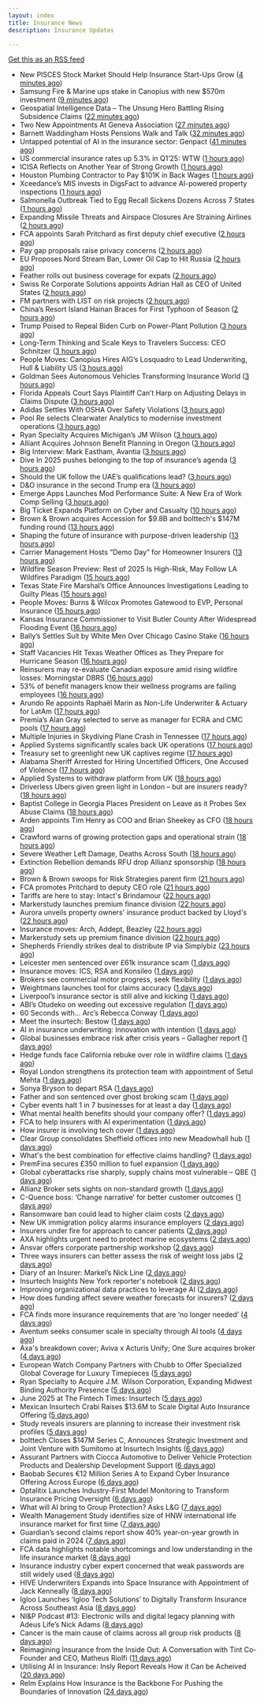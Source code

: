 ```yaml
---
layout: index
title: Insurance News
description: Insurance Updates

---
```


[Get this as an RSS feed](/insurance.rss)

<!-- news_marker starts -->
- New PISCES Stock Market Should Help Insurance Start-Ups Grow ([4 minutes ago](https://insurance-edge.net/2025/06/11/new-pisces-stock-market-should-help-insurance-start-ups-grow/))
- Samsung Fire & Marine ups stake in Canopius with new $570m investment ([9 minutes ago](https://www.reinsurancene.ws/samsung-fire-marine-ups-stake-in-canopius-with-new-570m-investment/))
- Geospatial Intelligence Data – The Unsung Hero Battling Rising Subsidence Claims ([22 minutes ago](https://insurance-edge.net/2025/06/11/geospatial-intelligence-data-the-unsung-hero-battling-rising-subsidence-claims/))
- Two New Appointments At Geneva Association ([27 minutes ago](https://insurance-edge.net/2025/06/11/two-new-appointments-at-geneva-association/))
- Barnett Waddingham Hosts Pensions Walk and Talk ([32 minutes ago](https://insurance-edge.net/2025/06/11/barnett-waddingham-hosts-pensions-walk-and-talk/))
- Untapped potential of AI in the insurance sector: Genpact ([41 minutes ago](https://www.reinsurancene.ws/untapped-potential-of-ai-in-the-insurance-sector-genpact/))
- US commercial insurance rates up 5.3% in Q1’25: WTW ([1 hours ago](https://www.reinsurancene.ws/us-commercial-insurance-rates-up-5-3-in-q125-wtw/))
- ICISA Reflects on Another Year of Strong Growth ([1 hours ago](https://insurance-edge.net/2025/06/11/icisa-reflects-on-another-year-of-strong-growth/))
- Houston Plumbing Contractor to Pay $101K in Back Wages ([1 hours ago](https://www.insurancejournal.com/news/southcentral/2025/06/11/827057.htm))
- Xceedance’s MIS invests in DigsFact to advance AI-powered property inspections ([1 hours ago](https://www.reinsurancene.ws/xceedances-mis-invests-in-digsfact-to-advance-ai-powered-property-inspections/))
- Salmonella Outbreak Tied to Egg Recall Sickens Dozens Across 7 States ([1 hours ago](https://www.insurancejournal.com/news/midwest/2025/06/11/827046.htm))
- Expanding Missile Threats and Airspace Closures Are Straining Airlines ([2 hours ago](https://www.insurancejournal.com/news/international/2025/06/11/827112.htm))
- FCA appoints Sarah Pritchard as first deputy chief executive ([2 hours ago](https://www.insurancebusinessmag.com/uk/news/breaking-news/fca-appoints-sarah-pritchard-as-first-deputy-chief-executive-538650.aspx))
- Pay gap proposals raise privacy concerns ([2 hours ago](https://www.insurancebusinessmag.com/uk/news/breaking-news/pay-gap-proposals-raise-privacy-concerns-538649.aspx))
- EU Proposes Nord Stream Ban, Lower Oil Cap to Hit Russia ([2 hours ago](https://www.insurancejournal.com/news/international/2025/06/11/827108.htm))
- Feather rolls out business coverage for expats ([2 hours ago](https://www.insurancebusinessmag.com/uk/news/breaking-news/feather-rolls-out-business-coverage-for-expats-538648.aspx))
- Swiss Re Corporate Solutions appoints Adrian Hall as CEO of United States ([2 hours ago](https://www.reinsurancene.ws/swiss-re-corporate-solutions-appoints-adrian-hall-as-ceo-of-united-states/))
- FM partners with LIST on risk projects ([2 hours ago](https://www.insurancebusinessmag.com/uk/news/breaking-news/fm-partners-with-list-on-risk-projects-538647.aspx))
- China’s Resort Island Hainan Braces for First Typhoon of Season ([2 hours ago](https://www.insurancejournal.com/news/international/2025/06/11/827099.htm))
- Trump Poised to Repeal Biden Curb on Power-Plant Pollution ([3 hours ago](https://www.insurancejournal.com/news/national/2025/06/11/827043.htm))
- Long-Term Thinking and Scale  Keys to Travelers Success: CEO Schnitzer ([3 hours ago](https://www.insurancejournal.com/news/national/2025/06/11/827063.htm))
- People Moves: Canopius Hires AIG’s Losquadro to Lead Underwriting, Hull & Liability US ([3 hours ago](https://www.insurancejournal.com/news/national/2025/06/11/826971.htm))
- Goldman Sees Autonomous Vehicles Transforming Insurance World ([3 hours ago](https://www.insurancejournal.com/news/national/2025/06/11/827020.htm))
- Florida Appeals Court Says Plaintiff Can’t Harp on Adjusting Delays in Claims Dispute ([3 hours ago](https://www.insurancejournal.com/news/southeast/2025/06/11/827071.htm))
- Adidas Settles With OSHA Over Safety Violations ([3 hours ago](https://www.insurancejournal.com/news/east/2025/06/11/826993.htm))
- Pool Re selects Clearwater Analytics to modernise investment operations ([3 hours ago](https://www.reinsurancene.ws/pool-re-selects-clearwater-analytics-to-modernise-investment-operations/))
- Ryan Specialty Acquires Michigan’s JM Wilson ([3 hours ago](https://www.insurancejournal.com/news/midwest/2025/06/11/827096.htm))
- Alliant Acquires Johnson Benefit Planning in Oregon ([3 hours ago](https://www.insurancejournal.com/news/west/2025/06/11/827017.htm))
- Big Interview: Mark Eastham, Avantia ([3 hours ago](https://www.postonline.co.uk/personal/7957718/big-interview-mark-eastham-avantia))
- Dive In 2025 pushes belonging to the top of insurance’s agenda ([3 hours ago](https://www.postonline.co.uk/news/7957904/dive-in-2025-pushes-belonging-to-the-top-of-insurance%E2%80%99s-agenda))
- Should the UK follow the UAE’s qualifications lead? ([3 hours ago](https://www.postonline.co.uk/people/7957500/should-the-uk-follow-the-uae%E2%80%99s-qualifications-lead))
- D&O insurance in the second Trump era ([3 hours ago](https://www.postonline.co.uk/commercial/7957858/do-insurance-in-the-second-trump-era))
- Emerge Apps Launches Mod Performance Suite: A New Era of Work Comp Selling ([3 hours ago](https://www.insurancejournal.com/services/newswire/2025/06/11/826969.htm))
- Big Ticket Expands Platform on Cyber and Casualty ([10 hours ago](https://insurance-edge.net/2025/06/10/big-ticket-expands-platform-on-cyber-and-casualty/))
- Brown & Brown acquires Accession for $9.8B and bolttech's $147M funding round ([13 hours ago](https://www.dig-in.com/news/brown-brown-acquires-accession-9-8b-bolttech-147m-funding))
- Shaping the future of insurance with purpose-driven leadership ([13 hours ago](https://www.dig-in.com/opinion/shaping-future-of-insurance-with-purpose-driven-leadership))
- Carrier Management Hosts “Demo Day” for Homeowner Insurers ([13 hours ago](https://www.insurancejournal.com/services/newswire/2025/06/10/827007.htm))
- Wildfire Season Preview: Rest of 2025 Is High-Risk, May Follow LA Wildfires Paradigm ([15 hours ago](https://www.insurancejournal.com/news/west/2025/06/10/826995.htm))
- Texas State Fire Marshal’s Office Announces Investigations Leading to Guilty Pleas ([15 hours ago](https://www.insurancejournal.com/news/southcentral/2025/06/10/826970.htm))
- People Moves: Burns & Wilcox Promotes Gatewood to EVP, Personal Insurance ([15 hours ago](https://www.insurancejournal.com/news/midwest/2025/06/10/826978.htm))
- Kansas Insurance Commissioner to Visit Butler County After Widespread Flooding Event ([16 hours ago](https://www.insurancejournal.com/news/midwest/2025/06/10/826965.htm))
- Bally’s Settles Suit by White Men Over Chicago Casino Stake ([16 hours ago](https://www.insurancejournal.com/news/midwest/2025/06/10/826961.htm))
- Staff Vacancies Hit Texas Weather Offices as They Prepare for Hurricane Season ([16 hours ago](https://www.insurancejournal.com/news/southcentral/2025/06/10/826956.htm))
- Reinsurers may re-evaluate Canadian exposure amid rising wildfire losses: Morningstar DBRS ([16 hours ago](https://www.reinsurancene.ws/reinsurers-may-re-evaluate-canadian-exposure-amid-rising-wildfire-losses-morningstar-dbrs/))
- 53% of benefit managers know their wellness programs are failing employees ([16 hours ago](https://www.dig-in.com/news/wellness-benefits-are-not-improving-employee-health))
- Arundo Re appoints Raphaël Marin as Non-Life Underwriter & Actuary for LatAm ([17 hours ago](https://www.reinsurancene.ws/arundo-re-appoints-raphael-marin-as-non-life-underwriter-actuary-for-latam/))
- Premia’s Alan Gray selected to serve as manager for ECRA and CMC pools ([17 hours ago](https://www.reinsurancene.ws/premias-alan-gray-selected-to-serve-as-manager-for-ecra-and-cmc-pools/))
- Multiple Injuries in Skydiving Plane Crash in Tennessee ([17 hours ago](https://www.insurancejournal.com/news/southeast/2025/06/10/826948.htm))
- Applied Systems significantly scales back UK operations ([17 hours ago](https://www.postonline.co.uk/news/7957918/applied-systems-significantly-scales-back-uk-operations))
- Treasury set to greenlight new UK captives regime ([17 hours ago](https://www.postonline.co.uk/commercial/7957917/treasury-set-to-greenlight-new-uk-captives-regime))
- Alabama Sheriff Arrested for Hiring Uncertified Officers, One Accused of Violence ([17 hours ago](https://www.insurancejournal.com/news/southeast/2025/06/10/826944.htm))
- Applied Systems to withdraw platform from UK ([18 hours ago](https://www.insurancebusinessmag.com/uk/news/technology/applied-systems-to-withdraw-platform-from-uk-538563.aspx))
- Driverless Ubers given green light in London – but are insurers ready? ([18 hours ago](https://www.insurancebusinessmag.com/uk/news/auto-motor/driverless-ubers-given-green-light-in-london--but-are-insurers-ready-538562.aspx))
- Baptist College in Georgia Places President on Leave as it Probes Sex Abuse Claims ([18 hours ago](https://www.insurancejournal.com/news/southeast/2025/06/10/826941.htm))
- Arden appoints Tim Henry as COO and Brian Sheekey as CFO ([18 hours ago](https://www.reinsurancene.ws/arden-appoints-tim-henry-as-coo-and-brian-sheekey-as-cfo/))
- Crawford warns of growing protection gaps and operational strain ([18 hours ago](https://www.insurancebusinessmag.com/uk/news/claims/crawford-warns-of-growing-protection-gaps-and-operational-strain-538567.aspx))
- Severe Weather Left Damage, Deaths Across South ([18 hours ago](https://www.insurancejournal.com/news/southeast/2025/06/10/826935.htm))
- Extinction Rebellion demands RFU drop Allianz sponsorship ([18 hours ago](https://www.postonline.co.uk/news/7957916/extinction-rebellion-demands-rfu-drop-allianz-sponsorship))
- Brown & Brown swoops for Risk Strategies parent firm ([21 hours ago](https://www.postonline.co.uk/news/7957914/brown-brown-swoops-for-risk-strategies-parent-firm))
- FCA promotes Pritchard to deputy CEO role ([21 hours ago](https://www.postonline.co.uk/news/7957913/fca-promotes-pritchard-to-deputy-ceo-role))
- Tariffs are here to stay: Intact's Brindamour ([22 hours ago](https://www.insurancebusinessmag.com/uk/news/breaking-news/tariffs-are-here-to-stay-intacts-brindamour-538522.aspx))
- Markerstudy launches premium finance division ([22 hours ago](https://www.insurancebusinessmag.com/uk/news/breaking-news/markerstudy-launches-premium-finance-division-538521.aspx))
- Aurora unveils property owners' insurance product backed by Lloyd's ([22 hours ago](https://www.insurancebusinessmag.com/uk/news/property-insurance/aurora-unveils-property-owners-insurance-product-backed-by-lloyds-538520.aspx))
- Insurance moves: Arch, Addept, Beazley ([22 hours ago](https://www.insurancebusinessmag.com/uk/news/breaking-news/insurance-moves-arch-addept-beazley-538519.aspx))
- Markerstudy sets up premium finance division ([22 hours ago](https://www.postonline.co.uk/news/7957910/markerstudy-sets-up-premium-finance-division))
- Shepherds Friendly strikes deal to distribute IP via Simplybiz ([23 hours ago](https://ifamagazine.com/shepherds-friendly-strikes-deal-to-distribute-ip-via-simplybiz/))
- Leicester men sentenced over £61k insurance scam ([1 days ago](https://www.insurancebusinessmag.com/uk/news/legal-insights/leicester-men-sentenced-over-61k-insurance-scam-538505.aspx))
- Insurance moves: ICS, RSA and Konsileo ([1 days ago](https://www.insurancebusinessmag.com/uk/news/breaking-news/insurance-moves-ics-rsa-and-konsileo-538503.aspx))
- Brokers see commercial motor progress, seek flexibility ([1 days ago](https://www.insurancebusinessmag.com/uk/news/breaking-news/brokers-see-commercial-motor-progress-seek-flexibility-538502.aspx))
- Weightmans launches tool for claims accuracy ([1 days ago](https://www.insurancebusinessmag.com/uk/news/claims/weightmans-launches-tool-for-claims-accuracy-538501.aspx))
- Liverpool’s insurance sector is still alive and kicking ([1 days ago](https://www.postonline.co.uk/commercial/7957804/liverpool%E2%80%99s-insurance-sector-is-still-alive-and-kicking))
- ABI’s Otudeko on weeding out excessive regulation ([1 days ago](https://www.postonline.co.uk/regulation/7957893/abi%E2%80%99s-otudeko-on-weeding-out-excessive-regulation))
- 60 Seconds with... Arc’s Rebecca Conway ([1 days ago](https://www.postonline.co.uk/people/7957449/60-seconds-with-arc%E2%80%99s-rebecca-conway))
- Meet the insurtech: Bestow ([1 days ago](https://www.dig-in.com/news/meet-the-insurtech-bestow))
- AI in insurance underwriting: Innovation with intention ([1 days ago](https://www.dig-in.com/opinion/ai-in-insurance-underwriting))
- Global businesses embrace risk after crisis years – Gallagher report ([1 days ago](https://www.insurancebusinessmag.com/uk/news/sme/global-businesses-embrace-risk-after-crisis-years--gallagher-report-538457.aspx))
- Hedge funds face California rebuke over role in wildfire claims ([1 days ago](https://www.dig-in.com/articles/hedge-funds-california-rebuke-over-role-in-wildfire-claims))
- Royal London strengthens its protection team with appointment of Setul Mehta ([1 days ago](https://ifamagazine.com/royal-london-strengthens-its-protection-team-with-appointment-of-setul-mehta/))
- Sonya Bryson to depart RSA ([1 days ago](https://www.postonline.co.uk/news/7957903/sonya-bryson-to-depart-rsa))
- Father and son sentenced over ghost broking scam ([1 days ago](https://www.postonline.co.uk/broker/7957901/father-and-son-sentenced-over-ghost-broking-scam))
- Cyber events halt 1 in 7 businesses for at least a day ([1 days ago](https://www.postonline.co.uk/news/7957899/cyber-events-halt-1-in-7-businesses-for-at-least-a-day))
- What mental health benefits should your company offer? ([1 days ago](https://www.dig-in.com/list/what-mental-health-benefits-should-your-company-offer))
- FCA to help insurers with AI experimentation ([1 days ago](https://www.postonline.co.uk/technology/7957898/fca-to-help-insurers-with-ai-experimentation))
- How insurer is involving tech cover ([1 days ago](https://www.insurancebusinessmag.com/uk/tv/how-insurer-is-involving-tech-cover-538372.aspx))
- Clear Group consolidates Sheffield offices into new Meadowhall hub ([1 days ago](https://www.insurancebusinessmag.com/uk/news/breaking-news/clear-group-consolidates-sheffield-offices-into-new-meadowhall-hub-538371.aspx))
- What's the best combination for effective claims handling? ([1 days ago](https://www.insurancebusinessmag.com/uk/news/claims/whats-the-best-combination-for-effective-claims-handling-538370.aspx))
- PremFina secures £350 million to fuel expansion ([1 days ago](https://www.insurancebusinessmag.com/uk/news/breaking-news/premfina-secures-350-million-to-fuel-expansion-538369.aspx))
- Global cyberattacks rise sharply, supply chains most vulnerable – QBE ([1 days ago](https://www.insurancebusinessmag.com/uk/news/cyber/global-cyberattacks-rise-sharply-supply-chains-most-vulnerable--qbe-538368.aspx))
- Allianz Broker sets sights on non-standard growth ([1 days ago](https://www.postonline.co.uk/news/7957885/allianz-broker-sets-sights-on-non-standard-growth))
- C-Quence boss: ‘Change narrative’ for better customer outcomes ([1 days ago](https://www.postonline.co.uk/technology/7957888/c-quence-boss-%E2%80%98change-narrative%E2%80%99-for-better-customer-outcomes))
- Ransomware ban could lead to higher claim costs ([2 days ago](https://www.postonline.co.uk/technology/7957890/ransomware-ban-could-lead-to-higher-claim-costs))
- New UK immigration policy alarms insurance employers ([2 days ago](https://www.insurancebusinessmag.com/uk/news/breaking-news/new-uk-immigration-policy-alarms-insurance-employers-538343.aspx))
- Insurers under fire for approach to cancer patients ([2 days ago](https://www.insurancebusinessmag.com/uk/news/travel/insurers-under-fire-for-approach-to-cancer-patients-538340.aspx))
- AXA highlights urgent need to protect marine ecosystems ([2 days ago](https://www.insurancebusinessmag.com/uk/news/environmental/axa-highlights-urgent-need-to-protect-marine-ecosystems-538339.aspx))
- Ansvar offers corporate partnership workshop ([2 days ago](https://www.insurancebusinessmag.com/uk/news/non-profits/ansvar-offers-corporate-partnership-workshop-538336.aspx))
- Three ways insurers can better assess the risk of weight loss jabs ([2 days ago](https://www.postonline.co.uk/commercial/7957502/three-ways-insurers-can-better-assess-the-risk-of-weight-loss-jabs))
- Diary of an Insurer: Markel’s Nick Line ([2 days ago](https://www.postonline.co.uk/people/7957486/diary-of-an-insurer-markel%E2%80%99s-nick-line))
- Insurtech Insights New York reporter's notebook ([2 days ago](https://www.dig-in.com/news/insurtech-insights-new-york-reporters-notebook))
- Improving organizational data practices to leverage AI ([2 days ago](https://www.dig-in.com/opinion/improving-organizational-data-practices-to-leverage-ai))
- How does funding affect severe weather forecasts for insurers? ([2 days ago](https://www.dig-in.com/news/funding-impacts-weather-forecasts-for-insurers))
- FCA finds more insurance requirements that are ‘no longer needed’ ([4 days ago](https://www.postonline.co.uk/news/7957891/fca-finds-more-insurance-requirements-that-are-%E2%80%98no-longer-needed%E2%80%99))
- Aventum seeks consumer scale in specialty through AI tools ([4 days ago](https://www.postonline.co.uk/technology/7957867/aventum-seeks-consumer-scale-in-specialty-through-ai-tools))
- Axa's breakdown cover; Aviva x Acturis Unify; One Sure acquires broker ([4 days ago](https://www.postonline.co.uk/news/7957879/axas-breakdown-cover-aviva-x-acturis-unify-one-sure-acquires-broker))
- European Watch Company Partners with Chubb to Offer Specialized Global Coverage for Luxury Timepieces ([5 days ago](https://www.insurtechinsights.com/european-watch-company-partners-with-chubb-to-offer-specialized-global-coverage-for-luxury-timepieces/))
- Ryan Specialty to Acquire J.M. Wilson Corporation, Expanding Midwest Binding Authority Presence ([5 days ago](https://www.insurtechinsights.com/ryan-specialty-to-acquire-j-m-wilson-corporation-expanding-midwest-binding-authority-presence/))
- June 2025 at The Fintech Times: Insurtech ([5 days ago](https://thefintechtimes.com/june-2025-at-the-fintech-times-insurtech/))
- Mexican Insurtech Crabi Raises $13.6M to Scale Digital Auto Insurance Offering ([5 days ago](https://www.insurtechinsights.com/mexican-insurtech-crabi-raises-13-6m-to-scale-digital-auto-insurance-offering/))
- Study reveals insurers are planning to increase their investment risk profiles ([5 days ago](https://ifamagazine.com/study-reveals-insurers-are-planning-to-increase-their-investment-risk-profiles/))
- bolttech Closes $147M Series C, Announces Strategic Investment and Joint Venture with Sumitomo at Insurtech Insights ([6 days ago](https://www.insurtechinsights.com/bolttech-closes-147m-series-c-announces-strategic-investment-and-joint-venture-with-sumitomo-at-insurtech-insights/))
- Assurant Partners with Ciocca Automotive to Deliver Vehicle Protection Products and Dealership Development Support ([6 days ago](https://www.insurtechinsights.com/assurant-partners-with-ciocca-automotive-to-deliver-vehicle-protection-products-and-dealership-development-support/))
- Baobab Secures €12 Million Series A to Expand Cyber Insurance Offering Across Europe ([6 days ago](https://www.insurtechinsights.com/baobab-secures-e12-million-series-a-to-expand-cyber-insurance-offering-across-europe/))
- Optalitix Launches Industry-First Model Monitoring to Transform Insurance Pricing Oversight ([6 days ago](https://www.insurtechinsights.com/optalitix-launches-industry-first-model-monitoring-to-transform-insurance-pricing-oversight/))
- What will AI bring to Group Protection? Asks L&G ([7 days ago](https://ifamagazine.com/what-will-ai-bring-to-group-protection-asks-lg/))
- Wealth Management Study identifies size of HNW international life insurance market for first time ([7 days ago](https://ifamagazine.com/wealth-management-study-identifies-size-of-hnw-international-life-insurance-market-for-first-time/))
- Guardian’s second claims report show 40% year-on-year growth in claims paid in 2024 ([7 days ago](https://ifamagazine.com/guardians-second-claims-report-show-40-year-on-year-growth-in-claims-paid-in-2024/))
- FCA data highlights notable shortcomings and low understanding in the life insurance market ([8 days ago](https://ifamagazine.com/fca-data-highlights-notable-shortcomings-and-low-understanding-in-the-life-insurance-market/))
- Insurance industry cyber expert concerned that weak passwords are still widely used ([8 days ago](https://ifamagazine.com/insurance-industry-cyber-expert-concerned-that-weak-passwords-are-still-widely-used/))
- HIVE Underwriters Expands into Space Insurance with Appointment of Jack Kenneally ([8 days ago](https://www.insurtechinsights.com/hive-underwriters-expands-into-space-insurance-with-appointment-of-jack-kenneally/))
- Igloo Launches ‘Igloo Tech Solutions’ to Digitally Transform Insurance Across Southeast Asia ([8 days ago](https://www.insurtechinsights.com/igloo-launches-igloo-tech-solutions-to-digitally-transform-insurance-across-southeast-asia/))
- NI&P Podcast #13: Electronic wills and digital legacy planning with Adeus Life’s Nick Adams ([8 days ago](https://ifamagazine.com/ip-podcast-13-electronic-wills-and-digital-legacy-planning-with-adeus-lifes-nick-adams/))
- Cancer is the main cause of claims across all group risk products ([8 days ago](https://ifamagazine.com/cancer-is-the-main-cause-of-claims-across-all-group-risk-products/))
- Reimagining Insurance from the Inside Out: A Conversation with Tint Co-Founder and CEO, Matheus Riolfi ([11 days ago](https://www.insurtechinsights.com/reimagining-insurance-from-the-inside-out-a-conversation-with-tint-co-founder-and-ceo-matheus-riolfi/))
- Utilising AI in Insurance: Insly Report Reveals How it Can be Acheived ([20 days ago](https://thefintechtimes.com/utilising-ai-in-insurance-insly-report-reveals-how-it-can-be-acheived/))
- Relm Explains How Insurance is the Backbone For Pushing the Boundaries of Innovation ([24 days ago](https://thefintechtimes.com/relm-explains-how-insurance-is-the-backbone-for-pushing-the-boundaries-of-innovation/))

<!-- news_marker ends -->